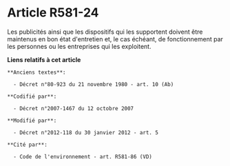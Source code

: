 # Article R581-24

Les publicités ainsi que les dispositifs qui les supportent doivent être maintenus en bon état d'entretien et, le cas
échéant, de fonctionnement par les personnes ou les entreprises qui les exploitent.

**Liens relatifs à cet article**

	**Anciens textes**:

	  - Décret n°80-923 du 21 novembre 1980 - art. 10 (Ab)

	**Codifié par**:

	  - Décret n°2007-1467 du 12 octobre 2007

	**Modifié par**:

	  - Décret n°2012-118 du 30 janvier 2012 - art. 5

	**Cité par**:

	  - Code de l'environnement - art. R581-86 (VD)

